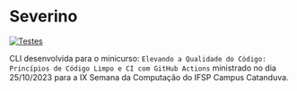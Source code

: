 # Severino

[![Testes](https://github.com/IgorOcon/severino/actions/workflows/testes.yml/badge.svg)](https://github.com/IgorOcon/severino/actions/workflows/testes.yml)

CLI desenvolvida para o minicurso: `Elevando a Qualidade do Código: Princípios de Código Limpo e CI com GitHub Actions` ministrado no dia 25/10/2023 para a IX Semana da Computação do IFSP Campus Catanduva.
